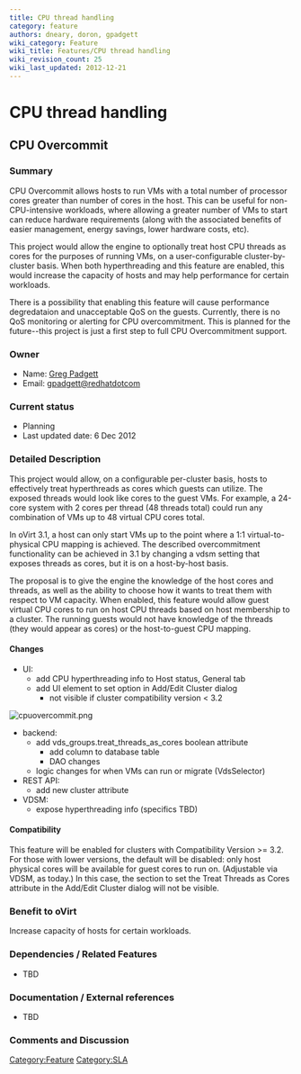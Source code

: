 ```yaml
---
title: CPU thread handling
category: feature
authors: dneary, doron, gpadgett
wiki_category: Feature
wiki_title: Features/CPU thread handling
wiki_revision_count: 25
wiki_last_updated: 2012-12-21
---
```


# CPU thread handling

## CPU Overcommit

### Summary

CPU Overcommit allows hosts to run VMs with a total number of processor cores greater than number of cores in the host. This can be useful for non-CPU-intensive workloads, where allowing a greater number of VMs to start can reduce hardware requirements (along with the associated benefits of easier management, energy savings, lower hardware costs, etc).

This project would allow the engine to optionally treat host CPU threads as cores for the purposes of running VMs, on a user-configurable cluster-by-cluster basis. When both hyperthreading and this feature are enabled, this would increase the capacity of hosts and may help performance for certain workloads.

There is a possibility that enabling this feature will cause performance degredataion and unacceptable QoS on the guests. Currently, there is no QoS monitoring or alerting for CPU overcommitment. This is planned for the future--this project is just a first step to full CPU Overcommitment support.

### Owner

*   Name: [ Greg Padgett](User:Gpadgett)
*   Email: <gpadgett@redhatdotcom>

### Current status

*   Planning
*   Last updated date: 6 Dec 2012

### Detailed Description

This project would allow, on a configurable per-cluster basis, hosts to effectively treat hyperthreads as cores which guests can utilize. The exposed threads would look like cores to the guest VMs. For example, a 24-core system with 2 cores per thread (48 threads total) could run any combination of VMs up to 48 virtual CPU cores total.

In oVirt 3.1, a host can only start VMs up to the point where a 1:1 virtual-to-physical CPU mapping is achieved. The described overcommitment functionality can be achieved in 3.1 by changing a vdsm setting that exposes threads as cores, but it is on a host-by-host basis.

The proposal is to give the engine the knowledge of the host cores and threads, as well as the ability to choose how it wants to treat them with respect to VM capacity. When enabled, this feature would allow guest virtual CPU cores to run on host CPU threads based on host membership to a cluster. The running guests would not have knowledge of the threads (they would appear as cores) or the host-to-guest CPU mapping.

#### Changes

*   UI:
    -   add CPU hyperthreading info to Host status, General tab
    -   add UI element to set option in Add/Edit Cluster dialog
        -   not visible if cluster compatibility version < 3.2

![](cpuovercommit.png "cpuovercommit.png")

*   backend:
    -   add vds_groups.treat_threads_as_cores boolean attribute
        -   add column to database table
        -   DAO changes
    -   logic changes for when VMs can run or migrate (VdsSelector)
*   REST API:
    -   add new cluster attribute
*   VDSM:
    -   expose hyperthreading info (specifics TBD)

#### Compatibility

This feature will be enabled for clusters with Compatibility Version >= 3.2. For those with lower versions, the default will be disabled: only host physical cores will be available for guest cores to run on. (Adjustable via VDSM, as today.) In this case, the section to set the Treat Threads as Cores attribute in the Add/Edit Cluster dialog will not be visible.

### Benefit to oVirt

Increase capacity of hosts for certain workloads.

### Dependencies / Related Features

*   TBD

### Documentation / External references

*   TBD

### Comments and Discussion

<Category:Feature> <Category:SLA>
